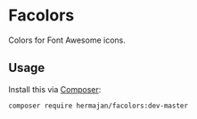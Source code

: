 # Facolors
Colors for Font Awesome icons.

## Usage
Install this via [Composer](https://getcomposer.org):

`composer require hermajan/facolors:dev-master`

